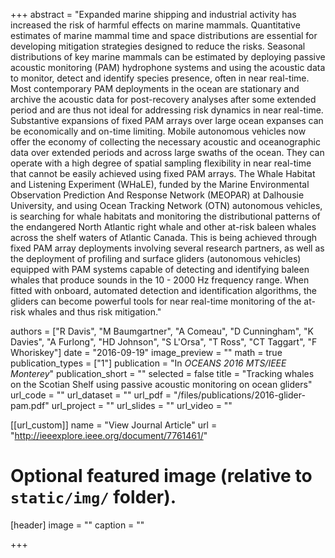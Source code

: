 +++
abstract = "Expanded marine shipping and industrial activity has increased the risk of harmful effects on marine mammals. Quantitative estimates of marine mammal time and space distributions are essential for developing mitigation strategies designed to reduce the risks. Seasonal distributions of key marine mammals can be estimated by deploying passive acoustic monitoring (PAM) hydrophone systems and using the acoustic data to monitor, detect and identify species presence, often in near real-time. Most contemporary PAM deployments in the ocean are stationary and archive the acoustic data for post-recovery analyses after some extended period and are thus not ideal for addressing risk dynamics in near real-time. Substantive expansions of fixed PAM arrays over large ocean expanses can be economically and on-time limiting. Mobile autonomous vehicles now offer the economy of collecting the necessary acoustic and oceanographic data over extended periods and across large swaths of the ocean. They can operate with a high degree of spatial sampling flexibility in near real-time that cannot be easily achieved using fixed PAM arrays. The Whale Habitat and Listening Experiment (WHaLE), funded by the Marine Environmental Observation Prediction And Response Network (MEOPAR) at Dalhousie University, and using Ocean Tracking Network (OTN) autonomous vehicles, is searching for whale habitats and monitoring the distributional patterns of the endangered North Atlantic right whale and other at-risk baleen whales across the shelf waters of Atlantic Canada. This is being achieved through fixed PAM array deployments involving several research partners, as well as the deployment of profiling and surface gliders (autonomous vehicles) equipped with PAM systems capable of detecting and identifying baleen whales that produce sounds in the 10 - 2000 Hz frequency range. When fitted with onboard, automated detection and identification algorithms, the gliders can become powerful tools for near real-time monitoring of the at-risk whales and thus risk mitigation."

authors = ["R Davis", "M Baumgartner", "A Comeau", "D Cunningham", "K Davies", "A Furlong", "HD Johnson", "S L'Orsa", "T Ross", "CT Taggart", "F Whoriskey"]
date = "2016-09-19"
image_preview = ""
math = true
publication_types = ["1"]
publication = "In *OCEANS 2016 MTS/IEEE Monterey*"
publication_short = ""
selected = false
title = "Tracking whales on the Scotian Shelf using passive acoustic monitoring on ocean gliders"
url_code = ""
url_dataset = ""
url_pdf = "/files/publications/2016-glider-pam.pdf"
url_project = ""
url_slides = ""
url_video = ""

[[url_custom]]
name = "View Journal Article"
url = "http://ieeexplore.ieee.org/document/7761461/"

# Optional featured image (relative to `static/img/` folder).
[header]
image = ""
caption = ""

+++
